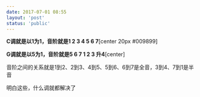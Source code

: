 ```yaml
---
date: 2017-07-01 08:55
layout: 'post'
status: 'public'
---
```


**C调就是以1为1，音阶就是1 2 3 4 5 6 7**[center 20px #009899]

**G调就是以5为1，音阶就是5 6 7 1 2 3 升4**[center]

音阶之间的关系就是1到2、2到3、4到5、5到6、6到7是全音，3到4、7到1是半音

明白这些，什么调就都解决了


